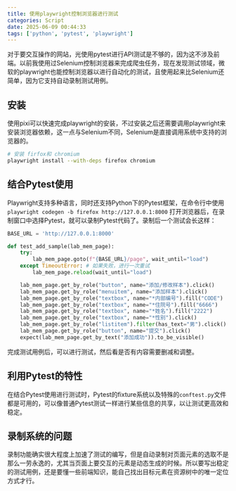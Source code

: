 ```yaml
---
title: 使用playwright控制浏览器进行测试
categories: Script
date: 2025-06-09 00:44:33
tags: ['python', 'pytest', 'playwright']
---
```



对于要交互操作的网站，光使用pytest进行API测试是不够的，因为这不涉及前端。以前我使用过Selenium控制浏览器来完成爬虫任务，现在发现测试领域，微软的playwright也能控制浏览器以进行自动化的测试，且使用起来比Selenium还简单，因为它支持自动录制测试用例。

<!-- more -->

## 安装

使用pixi可以快速完成playwright的安装，不过安装之后还需要调用playwright来安装浏览器依赖，这一点与Selenium不同，Selenium是直接调用系统中支持的浏览器的。


```bash
# 安装 firfox和 chromium
playwright install --with-deps firefox chromium
```

## 结合Pytest使用

Playwright支持多种语言，同时还支持Python下的Pytest框架，在命令行中使用`playwright codegen -b firefox http://127.0.0.1:8000` 打开浏览器后，在录制窗口中选择Pytest，就可以录制Pytest代码了。录制后一个测试会长这样：

```python
BASE_URL = 'http://127.0.0.1:8000'

def test_add_sample(lab_mem_page):
    try:
        lab_mem_page.goto(f"{BASE_URL}/page", wait_until="load")
    except TimeoutError: # 如果失败，进行一次重试
        lab_mem_page.reload(wait_until="load")

    lab_mem_page.get_by_role("button", name="添加/修改样本").click()
    lab_mem_page.get_by_role("menuitem", name="添加样本").click()
    lab_mem_page.get_by_role("textbox", name="*内部编号").fill("CODE")
    lab_mem_page.get_by_role("textbox", name="*住院号").fill("6666")
    lab_mem_page.get_by_role("textbox", name="*姓名").fill("2222")
    lab_mem_page.get_by_role("textbox", name="*性别").click()
    lab_mem_page.get_by_role("listitem").filter(has_text="男").click()
    lab_mem_page.get_by_role("button", name="提交").click()
    expect(lab_mem_page.get_by_text("添加成功")).to_be_visible()
```

完成测试用例后，可以进行测试，然后看是否有内容需要删减和调整。

## 利用Pytest的特性

在结合Pytest使用进行测试时，Pytest的fixture系统以及特殊的`conftest.py`文件都是可用的，可以像普通Pytest测试一样进行某些信息的共享，以让测试更高效和稳定。

## 录制系统的问题

录制功能确实很大程度上加速了测试的编写，但是自动录制对页面元素的选取不是那么一劳永逸的，尤其当页面上要交互的元素是动态生成的时候。所以要写出稳定的测试用例，还是要懂一些前端知识，能自己找出目标元素在资源树中的唯一定位方式才行。